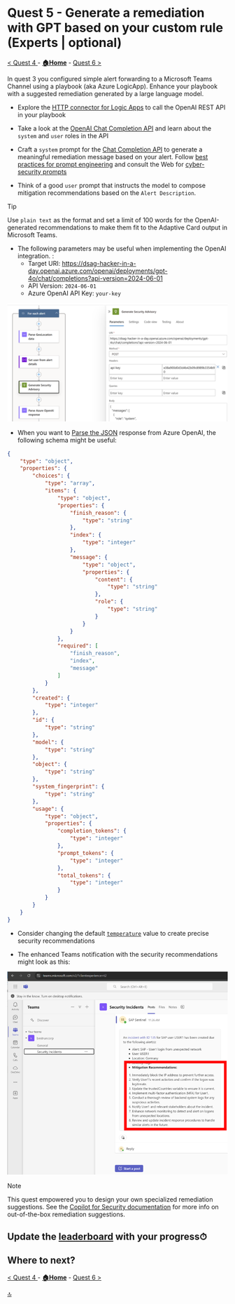 # Quest 5 - Generate a remediation with GPT based on your custom rule (Experts | optional)

[< Quest 4 ](quest4.md) - **[🏠Home](../README.md)** - [ Quest 6 >](quest6.md)

In quest 3 you configured simple alert forwarding to a Microsoft Teams Channel using a playbook (aka Azure LogicApp). Enhance your playbook with a suggested remediation generated by a large language model.

* Explore the [HTTP connector for Logic Apps](https://learn.microsoft.com/en-us/azure/connectors/connectors-native-http?tabs=consumption#connector-technical-reference) to call the OpenAI REST API in your playbook

* Take a look at the [OpenAI Chat Completion API](https://platform.openai.com/docs/guides/chat-completions/overview) and learn about the `system` and `user` roles in the API

* Craft a `system` prompt for the [Chat Completion API](https://platform.openai.com/docs/guides/chat-completions/overview) to generate a meaningful remediation message based on your alert. Follow [best practices for prompt engineering](https://learn.microsoft.com/en-us/azure/ai-services/openai/concepts/advanced-prompt-engineering?pivots=programming-language-chat-completions#system-message) and consult the Web for [cyber-security prompts](https://github.com/DummyKitty/Cyber-Security-chatGPT-prompt)

* Think of a good `user` prompt that instructs the model to compose mitigation recommendations based on the `Alert Description`.

> [!TIP]
> Use `plain text` as the format and set a limit of 100 words for the OpenAI-generated recommendations to make them fit to the Adaptive Card output in Microsoft Teams.

* The following parameters may be useful when implementing the OpenAI integration. :
  * Target URI: https://dsag-hacker-in-a-day.openai.azure.com/openai/deployments/gpt-4o/chat/completions?api-version=2024-06-01
  * API Version: `2024-06-01`
  * Azure OpenAI API Key: `your-key`

<p align="center" width="100%">
<img alt="Step 32" src="assets/quest5/5-1.png"  width="600">
</p>

* When you want to [Parse the JSON](https://learn.microsoft.com/en-us/azure/logic-apps/logic-apps-perform-data-operations?tabs=consumption#parse-json-action) response from Azure OpenAI, the following schema might be useful:
``` json
{
    "type": "object",
    "properties": {
        "choices": {
            "type": "array",
            "items": {
                "type": "object",
                "properties": {
                    "finish_reason": {
                        "type": "string"
                    },
                    "index": {
                        "type": "integer"
                    },
                    "message": {
                        "type": "object",
                        "properties": {
                            "content": {
                                "type": "string"
                            },
                            "role": {
                                "type": "string"
                            }
                        }
                    }
                },
                "required": [
                    "finish_reason",
                    "index",
                    "message"
                ]
            }
        },
        "created": {
            "type": "integer"
        },
        "id": {
            "type": "string"
        },
        "model": {
            "type": "string"
        },
        "object": {
            "type": "string"
        },
        "system_fingerprint": {
            "type": "string"
        },
        "usage": {
            "type": "object",
            "properties": {
                "completion_tokens": {
                    "type": "integer"
                },
                "prompt_tokens": {
                    "type": "integer"
                },
                "total_tokens": {
                    "type": "integer"
                }
            }
        }
    }
}
```

* Consider changing the default [`temperature`](https://gptforwork.com/guides/openai-gpt3-temperature) value to create precise security recommendations

* The enhanced Teams notification with the security recommendations might look as this: 

<p align="center" width="100%">
<img alt="Step 32" src="assets/quest5/5-2.png"  width="600">
</p>

> [!NOTE]
> This quest empowered you to design your own specialized remediation suggestions. See the [Copilot for Security documentation](https://microsoft.github.io/PartnerResources/skilling/microsoft-security-academy/microsoft-copilot-for-security#use-cases) for more info on out-of-the-box remediation suggestions.

## Update the [leaderboard](https://forms.office.com/r/aYH8rh7vp5) with your progress⏱

## Where to next?

[< Quest 4 ](quest4.md) - **[🏠Home](../README.md)** - [ Quest 6 >](quest6.md)

[🔝](#)
